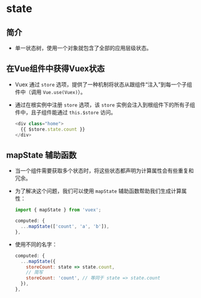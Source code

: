 # state

## 简介

  - 单一状态树，使用一个对象就包含了全部的应用层级状态。

## 在Vue组件中获得Vuex状态

  - Vuex 通过 `store` 选项，提供了一种机制将状态从跟组件“注入”到每一个子组件中（调用 `Vue.use(Vuex)`）。

  - 通过在根实例中注册 `store` 选项，该 `store` 实例会注入到根组件下的所有子组件中，且子组件能通过 `this.$store` 访问。

    ```javascript
    <div class="home">
      {{ $store.state.count }}
    </div>
    ```

## mapState 辅助函数

  - 当一个组件需要获取多个状态时，将这些状态都声明为计算属性会有些重复和冗余。

  - 为了解决这个问题，我们可以使用 `mapState` 辅助函数帮助我们生成计算属性：

    ```javascript
    import { mapState } from 'vuex';

    computed: {
      ...mapState(['count', 'a', 'b']),
    },
    ```

  - 使用不同的名字：

    ```javascript
    computed: {
      ...mapState({
        storeCount: state => state.count,
        // 简写
        storeCount: 'count', // 等同于 state => state.count
      }),
    },
    ```
